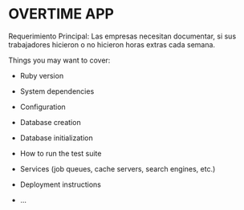 # OVERTIME APP

Requerimiento Principal: Las empresas necesitan documentar, si sus trabajadores hicieron o no hicieron horas extras cada semana.

Things you may want to cover:

* Ruby version

* System dependencies

* Configuration

* Database creation

* Database initialization

* How to run the test suite

* Services (job queues, cache servers, search engines, etc.)

* Deployment instructions

* ...
